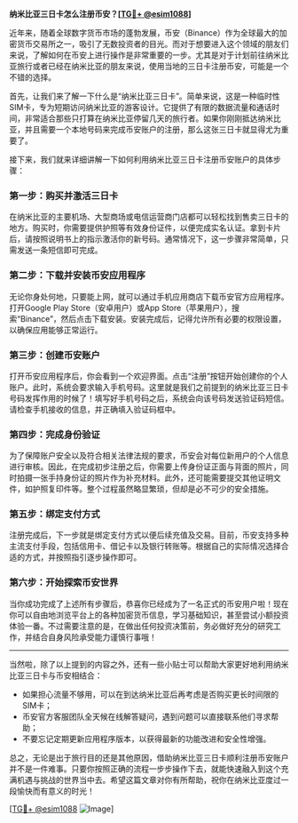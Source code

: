 **纳米比亚三日卡怎么注册币安？[[TG💪+ @esim1088](https://t.me/s/esim1088)]**

近年来，随着全球数字货币市场的蓬勃发展，币安（Binance）作为全球最大的加密货币交易所之一，吸引了无数投资者的目光。而对于想要进入这个领域的朋友们来说，了解如何在币安上进行操作是非常重要的一步。尤其是对于计划前往纳米比亚旅行或者已经在纳米比亚的朋友来说，使用当地的三日卡注册币安，可能是一个不错的选择。

首先，让我们来了解一下什么是“纳米比亚三日卡”。简单来说，这是一种临时性SIM卡，专为短期访问纳米比亚的游客设计。它提供了有限的数据流量和通话时间，非常适合那些只打算在纳米比亚停留几天的旅行者。如果你刚刚抵达纳米比亚，并且需要一个本地号码来完成币安账户的注册，那么这张三日卡就显得尤为重要了。

接下来，我们就来详细讲解一下如何利用纳米比亚三日卡注册币安账户的具体步骤：

### 第一步：购买并激活三日卡

在纳米比亚的主要机场、大型商场或电信运营商门店都可以轻松找到售卖三日卡的地方。购买时，你需要提供护照等有效身份证件，以便完成实名认证。拿到卡片后，请按照说明书上的指示激活你的新号码。通常情况下，这一步骤非常简单，只需发送一条短信即可完成。

### 第二步：下载并安装币安应用程序

无论你身处何地，只要能上网，就可以通过手机应用商店下载币安官方应用程序。打开Google Play Store（安卓用户）或App Store（苹果用户），搜索“Binance”，然后点击下载安装。安装完成后，记得允许所有必要的权限设置，以确保应用能够正常运行。

### 第三步：创建币安账户

打开币安应用程序后，你会看到一个欢迎界面。点击“注册”按钮开始创建你的个人账户。此时，系统会要求输入手机号码。这里就是我们之前提到的纳米比亚三日卡号码发挥作用的时候了！填写好手机号码之后，系统会向该号码发送验证码短信。请检查手机接收的信息，并正确填入验证码框中。

### 第四步：完成身份验证

为了保障账户安全以及符合相关法律法规的要求，币安会对每位新用户的个人信息进行审核。因此，在完成初步注册之后，你需要上传身份证正面与背面的照片，同时拍摄一张手持身份证的照片作为补充材料。此外，还可能需要提交其他证明文件，如护照复印件等。整个过程虽然略显繁琐，但却是必不可少的安全措施。

### 第五步：绑定支付方式

注册完成后，下一步就是绑定支付方式以便后续充值及交易。目前，币安支持多种主流支付手段，包括信用卡、借记卡以及银行转账等。根据自己的实际情况选择合适的方式，并按照指引逐步操作即可。

### 第六步：开始探索币安世界

当你成功完成了上述所有步骤后，恭喜你已经成为了一名正式的币安用户啦！现在你可以自由地浏览平台上的各种加密货币信息，学习基础知识，甚至尝试小额投资体验一番。不过需要注意的是，在做出任何投资决策前，务必做好充分的研究工作，并结合自身风险承受能力谨慎行事哦！

---

当然啦，除了以上提到的内容之外，还有一些小贴士可以帮助大家更好地利用纳米比亚三日卡与币安相结合：

- 如果担心流量不够用，可以在到达纳米比亚后再考虑是否购买更长时间限的SIM卡；
- 币安官方客服团队全天候在线解答疑问，遇到问题可以直接联系他们寻求帮助；
- 不要忘记定期更新应用程序版本，以获得最新的功能改进和安全性增强。

总之，无论是出于旅行目的还是其他原因，借助纳米比亚三日卡顺利注册币安账户并不是一件难事。只要你按照正确的流程一步步操作下去，就能快速融入到这个充满机遇与挑战的世界当中去。希望这篇文章对你有所帮助，祝你在纳米比亚度过一段愉快而有意义的时光！

[[TG💪+ @esim1088](https://t.me/s/esim1088) ![Image](https://i.postimg.cc/4NQfJmqS/Snipaste-2025-05-13-00-14-12.png)]
